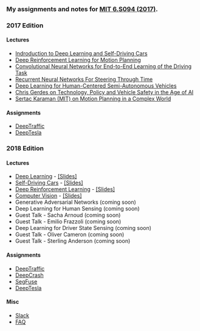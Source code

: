 ### My assignments and notes for [MIT 6.S094 (2017)](http://selfdrivingcars.mit.edu/).

### 2017 Edition

#### Lectures
- [Indroduction to Deep Learning and Self-Driving Cars](https://youtu.be/1L0TKZQcUtA?list=PLrAXtmErZgOeiKm4sgNOknGvNjby9efdf)
- [Deep Reinforcement Learning for Motion Planning](https://www.youtube.com/watch?v=QDzM8r3WgBw&list=PLrAXtmErZgOeiKm4sgNOknGvNjby9efdf)
- [Convolutional Neural Networks for End-to-End Learning of the Driving Task](https://www.youtube.com/watch?v=U1toUkZw6VI)
- [Recurrent Neural Networks For Steering Through Time](https://www.youtube.com/watch?v=nFTQ7kHQWtc) 
- [Deep Learning for Human-Centered Semi-Autonomous Vehicles](https://www.youtube.com/watch?v=ByZF8_-OJNI)
- [Chris Gerdes on Technology, Policy and Vehicle Safety in the Age of AI](https://www.youtube.com/watch?v=LDprUza7yT4)
- [Sertac Karaman (MIT) on Motion Planning in a Complex World](https://www.youtube.com/watch?v=0fLSf3NO0-s)

#### Assignments
- [DeepTraffic](http://selfdrivingcars.mit.edu/deeptraffic)
- [DeepTesla](http://selfdrivingcars.mit.edu/deeptesla)


### 2018 Edition

#### Lectures

- [Deep Learning](https://www.youtube.com/watch?v=-6INDaLcuJY&list=PLrAXtmErZgOeiKm4sgNOknGvNjby9efdf&index=9) - [[Slides]](https://www.dropbox.com/s/tru13qjw4jcngx9/lecture1.pdf?dl=1)
- [Self-Driving Cars](https://www.youtube.com/watch?v=_OCjqIgxwHw) - [[Slides]](https://www.dropbox.com/s/x8f486xjg7pla5y/lecture2.pdf?dl=1)
- [Deep Reinforcement Learning](https://www.youtube.com/watch?v=MQ6pP65o7OM) - [[Slides]](https://www.dropbox.com/s/1m4h06cf3lnj8b5/lecture3.pdf?dl=1)
- [Computer Vision](https://www.youtube.com/watch?v=CLOAswsxudo) - [[Slides]](https://www.dropbox.com/s/0n9vf1ndpq0fkpl/lecture4.pdf?dl=1)
- Generative Adversarial Networks (coming soon) 
- Deep Learning for Human Sensing (coming soon)
- Guest Talk - Sacha Arnoud (coming soon) 
- Guest Talk - Emilio Frazzoli (coming soon) 
- Deep Learning for Driver State Sensing (coming soon) 
- Guest Talk - Oliver Cameron (coming soon) 
- Guest Talk - Sterling Anderson (coming soon) 

#### Assignments
- [DeepTraffic](https://selfdrivingcars.mit.edu/deeptraffic/)
- [DeepCrash](https://selfdrivingcars.mit.edu/deepcrash)
- [SegFuse](https://selfdrivingcars.mit.edu/segfuse/)
- [DeepTesla](https://selfdrivingcars.mit.edu/segfuse/)

#### Misc
- [Slack](https://deep-mit-slack.herokuapp.com/)
- [FAQ](https://docs.google.com/document/d/1ZqgghxV1lpZeWUv5zNK0gMUBHfYTw9n6eYzzx9j8nok/edit)
